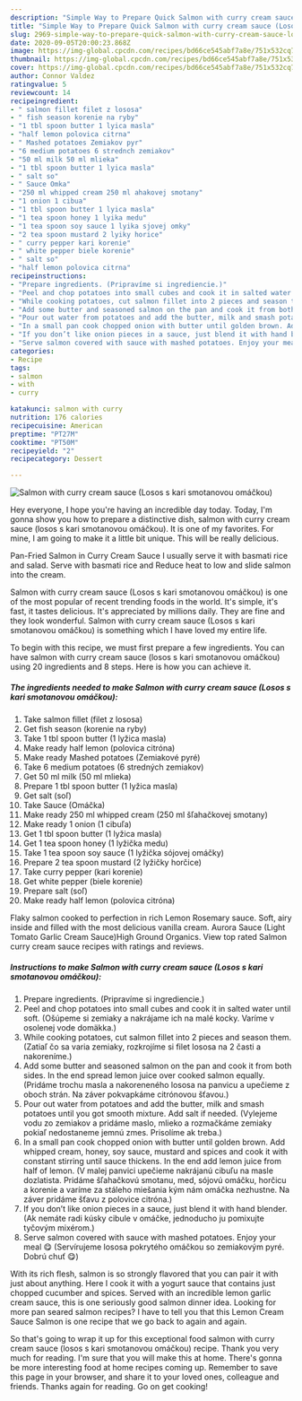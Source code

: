 ```yaml
---
description: "Simple Way to Prepare Quick Salmon with curry cream sauce (Losos s kari smotanovou omáčkou)"
title: "Simple Way to Prepare Quick Salmon with curry cream sauce (Losos s kari smotanovou omáčkou)"
slug: 2969-simple-way-to-prepare-quick-salmon-with-curry-cream-sauce-losos-s-kari-smotanovou-omackou
date: 2020-09-05T20:00:23.868Z
image: https://img-global.cpcdn.com/recipes/bd66ce545abf7a8e/751x532cq70/salmon-with-curry-cream-sauce-losos-s-kari-smotanovou-omackou-recipe-main-photo.jpg
thumbnail: https://img-global.cpcdn.com/recipes/bd66ce545abf7a8e/751x532cq70/salmon-with-curry-cream-sauce-losos-s-kari-smotanovou-omackou-recipe-main-photo.jpg
cover: https://img-global.cpcdn.com/recipes/bd66ce545abf7a8e/751x532cq70/salmon-with-curry-cream-sauce-losos-s-kari-smotanovou-omackou-recipe-main-photo.jpg
author: Connor Valdez
ratingvalue: 5
reviewcount: 14
recipeingredient:
- " salmon fillet filet z lososa"
- " fish season korenie na ryby"
- "1 tbl spoon butter 1 lyica masla"
- "half lemon polovica citrna"
- " Mashed potatoes Zemiakov pyr"
- "6 medium potatoes 6 strednch zemiakov"
- "50 ml milk 50 ml mlieka"
- "1 tbl spoon butter 1 lyica masla"
- " salt so"
- " Sauce Omka"
- "250 ml whipped cream 250 ml ahakovej smotany"
- "1 onion 1 cibua"
- "1 tbl spoon butter 1 lyica masla"
- "1 tea spoon honey 1 lyika medu"
- "1 tea spoon soy sauce 1 lyika sjovej omky"
- "2 tea spoon mustard 2 lyiky horice"
- " curry pepper kari korenie"
- " white pepper biele korenie"
- " salt so"
- "half lemon polovica citrna"
recipeinstructions:
- "Prepare ingredients. (Pripravíme si ingrediencie.)"
- "Peel and chop potatoes into small cubes and cook it in salted water until soft. (Ošúpeme si zemiaky a nakrájame ich na malé kocky. Varíme v osolenej vode domäkka.)"
- "While cooking potatoes, cut salmon fillet into 2 pieces and season them. (Zatiaľ čo sa varia zemiaky, rozkrojíme si filet lososa na 2 časti a nakoreníme.)"
- "Add some butter and seasoned salmon on the pan and cook it from both sides. In the end spread lemon juice over cooked salmon equally. (Pridáme trochu masla a nakoreneného lososa na panvicu a upečieme z oboch strán. Na záver pokvapkáme citrónovou šťavou.)"
- "Pour out water from potatoes and add the butter, milk and smash potatoes until you got smooth mixture. Add salt if needed. (Vylejeme vodu zo zemiakov a pridáme maslo, mlieko a rozmačkáme zemiaky pokiaľ nedostaneme jemnú zmes. Prisolíme ak treba.)"
- "In a small pan cook chopped onion with butter until golden brown. Add whipped cream, honey, soy sauce, mustard and spices and cook it with constant stirring until sauce thickens. In the end add lemon juice from half of lemon. (V malej panvici upečieme nakrájanú cibuľu na masle dozlatista. Pridáme šľahačkovú smotanu, med, sójovú omáčku, horčicu a korenie a varíme za stáleho miešania kým nám omáčka nezhustne. Na záver pridáme šťavu z polovice citróna.)"
- "If you don’t like onion pieces in a sauce, just blend it with hand blender. (Ak nemáte radi kúsky cibule v omáčke, jednoducho ju pomixujte tyčovým mixérom.)"
- "Serve salmon covered with sauce with mashed potatoes. Enjoy your meal 😋 (Servírujeme lososa pokrytého omáčkou so zemiakovým pyré. Dobrú chuť 😋)"
categories:
- Recipe
tags:
- salmon
- with
- curry

katakunci: salmon with curry 
nutrition: 176 calories
recipecuisine: American
preptime: "PT27M"
cooktime: "PT50M"
recipeyield: "2"
recipecategory: Dessert

---
```



![Salmon with curry cream sauce (Losos s kari smotanovou omáčkou)](https://img-global.cpcdn.com/recipes/bd66ce545abf7a8e/751x532cq70/salmon-with-curry-cream-sauce-losos-s-kari-smotanovou-omackou-recipe-main-photo.jpg)

Hey everyone, I hope you're having an incredible day today. Today, I'm gonna show you how to prepare a distinctive dish, salmon with curry cream sauce (losos s kari smotanovou omáčkou). It is one of my favorites. For mine, I am going to make it a little bit unique. This will be really delicious.

Pan-Fried Salmon in Curry Cream Sauce I usually serve it with basmati rice and salad. Serve with basmati rice and Reduce heat to low and slide salmon into the cream.

Salmon with curry cream sauce (Losos s kari smotanovou omáčkou) is one of the most popular of recent trending foods in the world. It's simple, it's fast, it tastes delicious. It's appreciated by millions daily. They are fine and they look wonderful. Salmon with curry cream sauce (Losos s kari smotanovou omáčkou) is something which I have loved my entire life.


To begin with this recipe, we must first prepare a few ingredients. You can have salmon with curry cream sauce (losos s kari smotanovou omáčkou) using 20 ingredients and 8 steps. Here is how you can achieve it.

<!--inarticleads1-->

##### The ingredients needed to make Salmon with curry cream sauce (Losos s kari smotanovou omáčkou):

1. Take  salmon fillet (filet z lososa)
1. Get  fish season (korenie na ryby)
1. Take 1 tbl spoon butter (1 lyžica masla)
1. Make ready half lemon (polovica citróna)
1. Make ready  Mashed potatoes (Zemiakové pyré)
1. Take 6 medium potatoes (6 stredných zemiakov)
1. Get 50 ml milk (50 ml mlieka)
1. Prepare 1 tbl spoon butter (1 lyžica masla)
1. Get  salt (soľ)
1. Take  Sauce (Omáčka)
1. Make ready 250 ml whipped cream (250 ml šľahačkovej smotany)
1. Make ready 1 onion (1 cibuľa)
1. Get 1 tbl spoon butter (1 lyžica masla)
1. Get 1 tea spoon honey (1 lyžička medu)
1. Take 1 tea spoon soy sauce (1 lyžička sójovej omáčky)
1. Prepare 2 tea spoon mustard (2 lyžičky horčice)
1. Take  curry pepper (kari korenie)
1. Get  white pepper (biele korenie)
1. Prepare  salt (soľ)
1. Make ready half lemon (polovica citróna)


Flaky salmon cooked to perfection in rich Lemon Rosemary sauce. Soft, airy inside and filled with the most delicious vanilla cream. Aurora Sauce (Light Tomato Garlic Cream Sauce)High Ground Organics. View top rated Salmon curry cream sauce recipes with ratings and reviews. 

<!--inarticleads2-->

##### Instructions to make Salmon with curry cream sauce (Losos s kari smotanovou omáčkou):

1. Prepare ingredients. (Pripravíme si ingrediencie.)
1. Peel and chop potatoes into small cubes and cook it in salted water until soft. (Ošúpeme si zemiaky a nakrájame ich na malé kocky. Varíme v osolenej vode domäkka.)
1. While cooking potatoes, cut salmon fillet into 2 pieces and season them. (Zatiaľ čo sa varia zemiaky, rozkrojíme si filet lososa na 2 časti a nakoreníme.)
1. Add some butter and seasoned salmon on the pan and cook it from both sides. In the end spread lemon juice over cooked salmon equally. (Pridáme trochu masla a nakoreneného lososa na panvicu a upečieme z oboch strán. Na záver pokvapkáme citrónovou šťavou.)
1. Pour out water from potatoes and add the butter, milk and smash potatoes until you got smooth mixture. Add salt if needed. (Vylejeme vodu zo zemiakov a pridáme maslo, mlieko a rozmačkáme zemiaky pokiaľ nedostaneme jemnú zmes. Prisolíme ak treba.)
1. In a small pan cook chopped onion with butter until golden brown. Add whipped cream, honey, soy sauce, mustard and spices and cook it with constant stirring until sauce thickens. In the end add lemon juice from half of lemon. (V malej panvici upečieme nakrájanú cibuľu na masle dozlatista. Pridáme šľahačkovú smotanu, med, sójovú omáčku, horčicu a korenie a varíme za stáleho miešania kým nám omáčka nezhustne. Na záver pridáme šťavu z polovice citróna.)
1. If you don’t like onion pieces in a sauce, just blend it with hand blender. (Ak nemáte radi kúsky cibule v omáčke, jednoducho ju pomixujte tyčovým mixérom.)
1. Serve salmon covered with sauce with mashed potatoes. Enjoy your meal 😋 (Servírujeme lososa pokrytého omáčkou so zemiakovým pyré. Dobrú chuť 😋)


With its rich flesh, salmon is so strongly flavored that you can pair it with just about anything. Here I cook it with a yogurt sauce that contains just chopped cucumber and spices. Served with an incredible lemon garlic cream sauce, this is one seriously good salmon dinner idea. Looking for more pan seared salmon recipes? I have to tell you that this Lemon Cream Sauce Salmon is one recipe that we go back to again and again. 

So that's going to wrap it up for this exceptional food salmon with curry cream sauce (losos s kari smotanovou omáčkou) recipe. Thank you very much for reading. I'm sure that you will make this at home. There's gonna be more interesting food at home recipes coming up. Remember to save this page in your browser, and share it to your loved ones, colleague and friends. Thanks again for reading. Go on get cooking!
